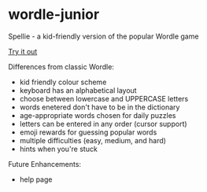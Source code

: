 # wordle-junior

Spellie - a kid-friendly version of the popular Wordle game

[Try it out](https://spellie.io)

Differences from classic Wordle:

- kid friendly colour scheme
- keyboard has an alphabetical layout
- choose between lowercase and UPPERCASE letters
- words enetered don't have to be in the dictionary
- age-appropriate words chosen for daily puzzles
- letters can be entered in any order (cursor support)
- emoji rewards for guessing popular words
- multiple difficulties (easy, medium, and hard)
- hints when you're stuck

Future Enhancements:

- help page
